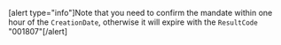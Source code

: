 [alert type="info"]Note that you need to confirm the mandate within one hour of the `CreationDate`, otherwise it will expire with the `ResultCode` "001807"[/alert]